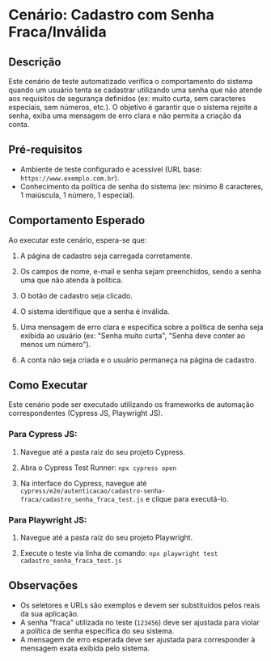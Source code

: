 # Cenário: Cadastro com Senha Fraca/Inválida

## Descrição

Este cenário de teste automatizado verifica o comportamento do sistema quando um usuário tenta se cadastrar utilizando uma senha que não atende aos requisitos de segurança definidos (ex: muito curta, sem caracteres especiais, sem números, etc.). O objetivo é garantir que o sistema rejeite a senha, exiba uma mensagem de erro clara e não permita a criação da conta.

## Pré-requisitos

* Ambiente de teste configurado e acessível (URL base: `https://www.exemplo.com.br`).
* Conhecimento da política de senha do sistema (ex: mínimo 8 caracteres, 1 maiúscula, 1 número, 1 especial).

## Comportamento Esperado

Ao executar este cenário, espera-se que:

1. A página de cadastro seja carregada corretamente.

2. Os campos de nome, e-mail e senha sejam preenchidos, sendo a senha uma que não atenda à política.

3. O botão de cadastro seja clicado.

4. O sistema identifique que a senha é inválida.

5. Uma mensagem de erro clara e específica sobre a política de senha seja exibida ao usuário (ex: "Senha muito curta", "Senha deve conter ao menos um número").

6. A conta não seja criada e o usuário permaneça na página de cadastro.

## Como Executar

Este cenário pode ser executado utilizando os frameworks de automação correspondentes (Cypress JS, Playwright JS).

### Para Cypress JS:

1. Navegue até a pasta raiz do seu projeto Cypress.

2. Abra o Cypress Test Runner: `npx cypress open`

3. Na interface do Cypress, navegue até `cypress/e2e/autenticacao/cadastro-senha-fraca/cadastro_senha_fraca_test.js` e clique para executá-lo.

### Para Playwright JS:

1. Navegue até a pasta raiz do seu projeto Playwright.

2. Execute o teste via linha de comando: `npx playwright test cadastro_senha_fraca_test.js`

## Observações

* Os seletores e URLs são exemplos e devem ser substituídos pelos reais da sua aplicação.
* A senha "fraca" utilizada no teste (`123456`) deve ser ajustada para violar a política de senha específica do seu sistema.
* A mensagem de erro esperada deve ser ajustada para corresponder à mensagem exata exibida pelo sistema.